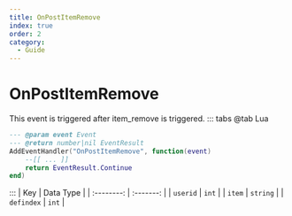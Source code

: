 ```yaml
---
title: OnPostItemRemove
index: true
order: 2
category:
  - Guide
---
```


# OnPostItemRemove
This event is triggered after item_remove is triggered.
::: tabs
@tab Lua
```lua
--- @param event Event
--- @return number|nil EventResult
AddEventHandler("OnPostItemRemove", function(event)
    --[[ ... ]]
    return EventResult.Continue
end)
```

:::
|     Key    | Data Type |
| :--------: | :-------: |
|  `userid`  |   `int`   |
|   `item`   |  `string` |
| `defindex` |   `int`   |